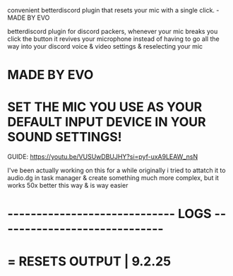 convenient betterdiscord plugin that resets your mic with a single click. - MADE BY EVO

betterdiscord plugin for discord packers, whenever your mic breaks you click the button it revives your microphone
instead of having to go all the way into your discord voice & video settings & reselecting your mic

# MADE BY EVO

# SET THE MIC YOU USE AS YOUR DEFAULT INPUT DEVICE IN YOUR SOUND SETTINGS!

GUIDE: https://youtu.be/VUSUwDBUJHY?si=pyf-uxA9LEAW_nsN

I've been actually working on this for a while originally i tried to attatch it to audio.dg in task manager
& create something much more complex, but it works 50x better this way & is way easier

# ----------------------------- LOGS -----------------------------
# = RESETS OUTPUT | 9.2.25
